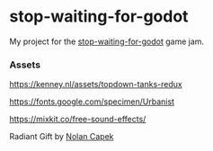 # stop-waiting-for-godot

My project for the [stop-waiting-for-godot](https://itch.io/jam/stop-waiting-for-godot) game jam.

### Assets

https://kenney.nl/assets/topdown-tanks-redux

https://fonts.google.com/specimen/Urbanist

https://mixkit.co/free-sound-effects/

Radiant Gift by [Nolan Capek](https://freemusicarchive.org/music/nolan-capek)
